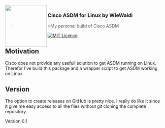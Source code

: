 <img src="https://wiewaldi.github.io/images-n-badges/images/RZ-Amper_Logo_135x135.png" align="left" width="135px" height="135px" />

### Cisco ASDM for Linux by WieWaldi
> *My personal build of Cisco ASDM

[![MIT Licence](https://wiewaldi.github.io/images-n-badges/badges/licence_mit.svg)](https://opensource.org/licenses/mit-license.php)

## Motivation
Cisco does not provide any usefull solution to get ASDM running on Linux.
Therefor I've build this package and a wrapper script to get ASDM working
on Linux.

## Version
The option to create releases on GitHub is pretty nice. I really do like it
since it give me easy access to all the files without git cloning the complete
repository.  

Version 0.1
